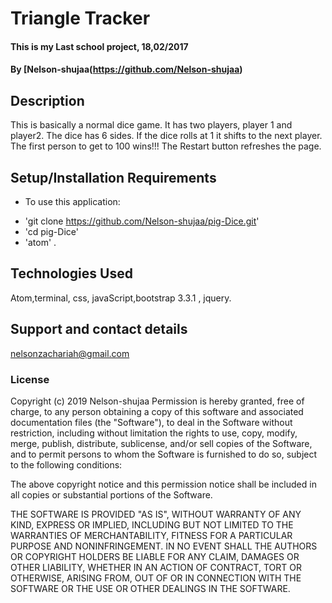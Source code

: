 # Triangle Tracker
#### This is my Last school project, 18,02/2017
#### By **[Nelson-shujaa(https://github.com/Nelson-shujaa)**
## Description
This is basically a normal dice game.
It has two players, player 1 and player2.
The dice has 6 sides.
If the dice rolls at 1 it shifts to the next player.
The first person to get to 100 wins!!!
The Restart button refreshes the page.




## Setup/Installation Requirements
* To use this application:
- 'git clone https://github.com/Nelson-shujaa/pig-Dice.git'
- 'cd pig-Dice'
- 'atom' .  

## Technologies Used
Atom,terminal, css, javaScript,bootstrap 3.3.1 , jquery.
## Support and contact details
nelsonzachariah@gmail.com
### License

Copyright (c) 2019 Nelson-shujaa
Permission is hereby granted, free of charge, to any person obtaining a copy
of this software and associated documentation files (the "Software"), to deal
in the Software without restriction, including without limitation the rights
to use, copy, modify, merge, publish, distribute, sublicense, and/or sell
copies of the Software, and to permit persons to whom the Software is
furnished to do so, subject to the following conditions:

The above copyright notice and this permission notice shall be included in all
copies or substantial portions of the Software.

THE SOFTWARE IS PROVIDED "AS IS", WITHOUT WARRANTY OF ANY KIND, EXPRESS OR
IMPLIED, INCLUDING BUT NOT LIMITED TO THE WARRANTIES OF MERCHANTABILITY,
FITNESS FOR A PARTICULAR PURPOSE AND NONINFRINGEMENT. IN NO EVENT SHALL THE
AUTHORS OR COPYRIGHT HOLDERS BE LIABLE FOR ANY CLAIM, DAMAGES OR OTHER
LIABILITY, WHETHER IN AN ACTION OF CONTRACT, TORT OR OTHERWISE, ARISING FROM,
OUT OF OR IN CONNECTION WITH THE SOFTWARE OR THE USE OR OTHER DEALINGS IN THE
SOFTWARE.
